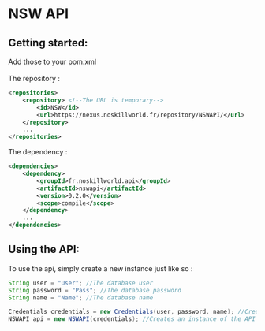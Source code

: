 # NSW API

## Getting started:
Add those to your pom.xml
<br>
<br>
The repository :
```xml
<repositories>
    <repository> <!--The URL is temporary-->
        <id>NSW</id>
        <url>https://nexus.noskillworld.fr/repository/NSWAPI/</url>
    </repository>
    ...
</repositories>
```

The dependency :
```xml
<dependencies>
    <dependency>
        <groupId>fr.noskillworld.api</groupId>
        <artifactId>nswapi</artifactId>
        <version>0.2.0</version>
        <scope>compile</scope>
    </dependency>
    ...
</dependencies>
```

## Using the API:

To use the api, simply create a new instance just like so :
```java
String user = "User"; //The database user
String password = "Pass"; //The database password
String name = "Name"; //The database name

Credentials credentials = new Credentials(user, password, name); //Creates credentials
NSWAPI api = new NSWAPI(credentials); //Creates an instance of the API
```
